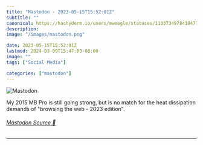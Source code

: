 ```yaml
---
title: "Mastodon - 2023-05-15T15:52:01Z"
subtitle: ""
canonical: https://hachyderm.io/users/mweagle/statuses/110373497841847770
description:
image: "/images/mastodon.png"

date: 2023-05-15T15:52:01Z
lastmod: 2024-03-09T15:47:03-08:00
image: ""
tags: ["Social Media"]

categories: ["mastodon"]
---
```

![Mastodon](/images/mastodon.png)

<p>My 2015 MB Pro is still going strong, but is no match for the heat dissipation demands of &quot;browsing the web - 2023 edition&quot;.</p>


###### [Mastodon Source 🐘](https://hachyderm.io/@mweagle/110373497841847770)

___
